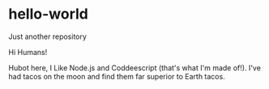# hello-world
Just another repository

Hi Humans!

Hubot here, I Like Node.js and Coddeescript (that's what I'm made of!).
I've had tacos on the moon and find them far superior to Earth tacos. 
